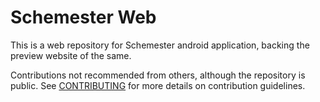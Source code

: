 # Schemester Web

This is a web repository for Schemester android application,
backing the preview website of the same.

Contributions not recommended from others, although the repository is public.
See [CONTRIBUTING](CONTRIBUTING.md) for more details on contribution guidelines.

